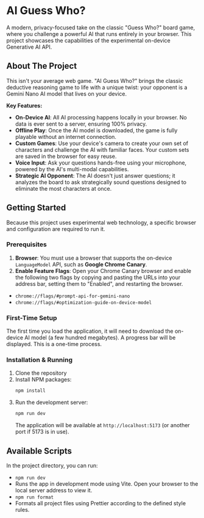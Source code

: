 # AI Guess Who?

A modern, privacy-focused take on the classic "Guess Who?" board game, where you challenge a powerful AI that runs entirely in your browser. This project showcases the capabilities of the experimental on-device Generative AI API.

## About The Project

This isn't your average web game. "AI Guess Who?" brings the classic deductive reasoning game to life with a unique twist: your opponent is a Gemini Nano AI model that lives on your device.

**Key Features:**

- **On-Device AI**: All AI processing happens locally in your browser. No data is ever sent to a server, ensuring 100% privacy.
- **Offline Play**: Once the AI model is downloaded, the game is fully playable without an internet connection.
- **Custom Games**: Use your device's camera to create your own set of characters and challenge the AI with familiar faces. Your custom sets are saved in the browser for easy reuse.
- **Voice Input**: Ask your questions hands-free using your microphone, powered by the AI's multi-modal capabilities.
- **Strategic AI Opponent**: The AI doesn't just answer questions; it analyzes the board to ask strategically sound questions designed to eliminate the most characters at once.

## Getting Started

Because this project uses experimental web technology, a specific browser and configuration are required to run it.

### Prerequisites

1.  **Browser**: You must use a browser that supports the on-device `LanguageModel` API, such as **Google Chrome Canary**.
2.  **Enable Feature Flags**: Open your Chrome Canary browser and enable the following two flags by copying and pasting the URLs into your address bar, setting them to "Enabled", and restarting the browser.

- `chrome://flags/#prompt-api-for-gemini-nano`
- `chrome://flags/#optimization-guide-on-device-model`

### First-Time Setup

The first time you load the application, it will need to download the on-device AI model (a few hundred megabytes). A progress bar will be displayed. This is a one-time process.

### Installation & Running

1.  Clone the repository
2.  Install NPM packages:
    ```sh
    npm install
    ```
3.  Run the development server:
    ```sh
    npm run dev
    ```
    The application will be available at `http://localhost:5173` (or another port if 5173 is in use).

## Available Scripts

In the project directory, you can run:

- `npm run dev`
- Runs the app in development mode using Vite. Open your browser to the local server address to view it.
- `npm run format`
- Formats all project files using Prettier according to the defined style rules.

